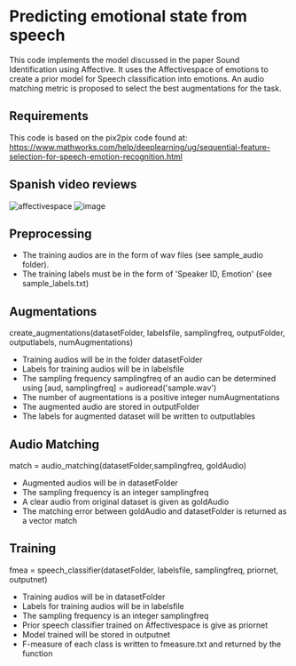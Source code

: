 Predicting emotional state from speech
===
This code implements the model discussed in the paper Sound Identification using Affective. It uses the Affectivespace of emotions to create a prior model for Speech classification into emotions. An audio matching metric is proposed to select the best augmentations for the task. 

Requirements
---
This code is based on the pix2pix code found at:
https://www.mathworks.com/help/deeplearning/ug/sequential-feature-selection-for-speech-emotion-recognition.html

Spanish video reviews
---
![affectivespace](https://user-images.githubusercontent.com/65399216/141210623-89cd06ad-bb20-4c24-9d5d-768d6d9136ed.jpeg)
![image](https://user-images.githubusercontent.com/65399216/141210851-2a3db50a-f1b7-4e7b-aedb-30ee9dfe53d6.gif)

Preprocessing
---
- The training audios are in the form of wav files (see sample_audio folder).
- The training labels must be in the form of 'Speaker ID, Emotion' (see sample_labels.txt)

Augmentations
---
create_augmentations(datasetFolder, labelsfile, samplingfreq, outputFolder, outputlabels, numAugmentations)
- Training audios will be in the folder datasetFolder
- Labels for training audios will be in labelsfile
- The sampling frequency samplingfreq of an audio can be determined using [aud, samplingfreq] = audioread('sample.wav')
- The number of augmentations is a positive integer numAugmentations
- The augmented audio are stored in outputFolder
- The labels for augmented dataset will be written to outputlables

Audio Matching
---
match = audio_matching(datasetFolder,samplingfreq, goldAudio)
- Augmented audios will be in datasetFolder
- The sampling frequency is an integer samplingfreq
- A clear audio from original dataset is given as goldAudio
- The matching error between goldAudio and datasetFolder is returned as a vector match


Training
---
fmea = speech_classifier(datasetFolder, labelsfile, samplingfreq, priornet, outputnet)
- Training audios will be in datasetFolder
- Labels for training audios will be in labelsfile
- The sampling frequency is an integer samplingfreq 
- Prior speech classifier trained on Affectivespace is give as priornet
- Model trained will be stored in outputnet
- F-measure of each class is written to fmeasure.txt and returned by the function
